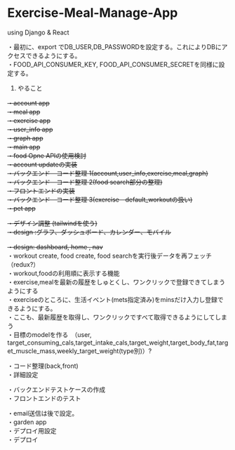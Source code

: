 # Exercise-Meal-Manage-App
using Django &amp; React

・最初に、export でDB_USER,DB_PASSWORDを設定する。これによりDBにアクセスできるようにする。<br>
・FOOD_API_CONSUMER_KEY, FOOD_API_CONSUMER_SECRETを同様に設定する。
<br>

1. やること <br>

<del>・account app <br></del>
<del>・meal app <br></del>
<del>・exercise app <br></del>
<del>・user_info app <br></del>
<del>・graph app <br></del>
<del>・main app <br></del>
<del>・food Opne APIの使用検討 <br></del>
<del>・account updateの実装 <br></del>
<del>・バックエンド　コード整理 1(account,user_info,exercise,meal,graph)<br></del>
<del>・バックエンド　コード整理 2(food search部分の整理)<br></del>
<del>・フロントエンドの実装 <br></del>
<del>・バックエンド　コード整理 3(exercise　default_workoutの扱い) <br></del>
<del>・pet app <br></del>

<del>・デザイン調整 (tailwindを使う)<br><del>
<del>・design :<del>グラフ</del>、<del>ダッシュボード</del>、<del>カレンダー</del>、<del>モバイル</del><br></del>

<del>・design: dashboard, home , nav <br></del>
・workout create, food create, food searchを実行後データを再フェッチ（redux?）<br>
・workout,foodの利用順に表示する機能 <br>
・exercise,mealを最新の履歴をしゅとくし、ワンクリックで登録できてしまうようにする<br>
・exerciseのところに、生活イベント(mets指定済み)をminsだけ入力し登録できるようにする。 <br>
・ここも、最新履歴を取得し、ワンクリックですべて取得できるようにしてしまう <br>
・目標のmodelを作る　（user, target_consuming_cals,target_intake_cals,target_weight,target_body_fat,target_muscle_mass,weekly_target_weight(type別)）?

・コード整理(back,front) <br>
・詳細設定 <br>

・バックエンドテストケースの作成 <br>
・フロントエンドのテスト　<br>

・email送信は後で設定。<br>
・garden app <br>
・デプロイ用設定 <br>
・デプロイ

